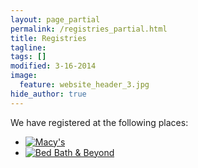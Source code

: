 ```yaml
---
layout: page_partial
permalink: /registries_partial.html
title: Registries
tagline: 
tags: []
modified: 3-16-2014
image:
  feature: website_header_3.jpg
hide_author: true
---
```


We have registered at the following places:

<div id="registries" class="clearfix">

<ul>

<li><a rel="nofollow" target="_blank" href="http://registry.theknot.com/track/view?lt=RetailerGVR&amp;r=703326256&amp;rt=10855&amp;a=994&amp;st=WeddingWebsite&amp;ss=RegistryPage&amp;sp=LinkedRegistries"><img alt="Macy's" title="Macy's" src="http://content.registry.theknot.com.s3.amazonaws.com/retailerImage19067d12-ada1-4c26-a003-d4fcbcb401e5.gif"></a></li>

<li><a rel="nofollow" target="_blank" href="http://registry.theknot.com/track/view?lt=RetailerGVR&amp;r=701531265&amp;rt=14050&amp;a=994&amp;st=WeddingWebsite&amp;ss=RegistryPage&amp;sp=LinkedRegistries"><img alt="Bed Bath &amp; Beyond" title="Bed Bath &amp; Beyond" src="http://content.registry.theknot.com.s3.amazonaws.com/retailerImage5aa4f7d5-2039-4f93-8c31-c70181031363.gif"></a>
</li>

</ul>

</div>
 